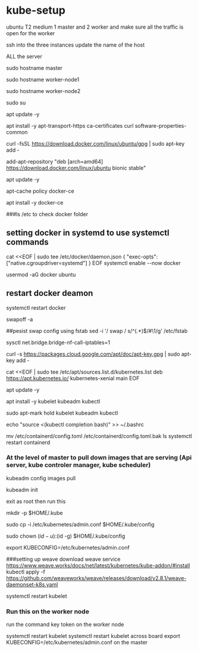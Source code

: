 # kube-setup

ubuntu T2 medium 1 master and 2 worker and make sure all the traffic is open for the worker 

ssh into the three instances 
update the name of the host 

ALL the server 

sudo hostname master 

sudo hostname worker-node1 

sudo hostname worker-node2

sudo su 

apt update -y

apt install -y apt-transport-https ca-certificates curl software-properties-common

curl -fsSL https://download.docker.com/linux/ubuntu/gpg | sudo apt-key add -

add-apt-repository "deb [arch=amd64] https://download.docker.com/linux/ubuntu bionic stable"

apt update -y

apt-cache policy docker-ce

apt install -y docker-ce

###ls /etc to check docker folder

## setting docker in systemd to use systemctl commands 
cat <<EOF | sudo tee /etc/docker/daemon.json
{
"exec-opts": ["native.cgroupdriver=systemd"]
}
EOF
systemctl enable --now docker

usermod -aG docker ubuntu
## restart docker deamon 
systemctl restart docker

swapoff -a

##pesist swap config using fstab
sed -i '/ swap / s/^\(.*\)$/#\1/g' /etc/fstab

sysctl net.bridge.bridge-nf-call-iptables=1

curl -s https://packages.cloud.google.com/apt/doc/apt-key.gpg | sudo apt-key add -

cat <<EOF | sudo tee /etc/apt/sources.list.d/kubernetes.list
deb https://apt.kubernetes.io/ kubernetes-xenial main
EOF


apt update -y

apt install -y kubelet kubeadm kubectl

sudo apt-mark hold kubelet kubeadm kubectl

echo "source <(kubectl completion bash)" >> ~/.bashrc


mv /etc/containerd/config.toml /etc/containerd/config.toml.bak
ls
systemctl restart containerd


### At the level of master to pull down images that are serving (Api server, kube controler manager, kube scheduler)

kubeadm config images pull

kubeadm init

exit as root then run this 

mkdir -p $HOME/.kube 

sudo cp -i /etc/kubernetes/admin.conf $HOME/.kube/config

sudo chown $(id -u):$(id -g) $HOME/.kube/config

export KUBECONFIG=/etc/kubernetes/admin.conf



###setting up weave download weave service  
https://www.weave.works/docs/net/latest/kubernetes/kube-addon/#install
kubectl apply -f https://github.com/weaveworks/weave/releases/download/v2.8.1/weave-daemonset-k8s.yaml


systemctl restart kubelet 



### Run this on the worker node 
run the command key token on the worker node

systemctl restart kubelet 
systemctl restart kubelet across board
export KUBECONFIG=/etc/kubernetes/admin.conf    on the master


